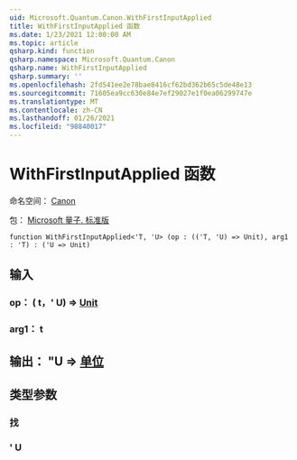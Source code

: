 ```yaml
---
uid: Microsoft.Quantum.Canon.WithFirstInputApplied
title: WithFirstInputApplied 函数
ms.date: 1/23/2021 12:00:00 AM
ms.topic: article
qsharp.kind: function
qsharp.namespace: Microsoft.Quantum.Canon
qsharp.name: WithFirstInputApplied
qsharp.summary: ''
ms.openlocfilehash: 2fd541ee2e78bae8416cf62bd362b65c5de48e13
ms.sourcegitcommit: 71605ea9cc630e84e7ef29027e1f0ea06299747e
ms.translationtype: MT
ms.contentlocale: zh-CN
ms.lasthandoff: 01/26/2021
ms.locfileid: "98840017"
---
```

# <a name="withfirstinputapplied-function"></a>WithFirstInputApplied 函数

命名空间： [Canon](xref:Microsoft.Quantum.Canon)

包： [Microsoft 量子. 标准版](https://nuget.org/packages/Microsoft.Quantum.Standard)




```qsharp
function WithFirstInputApplied<'T, 'U> (op : (('T, 'U) => Unit), arg1 : 'T) : ('U => Unit)
```


## <a name="input"></a>输入

### <a name="op--tu--unit"></a>op： ( t，' U) => [Unit](xref:microsoft.quantum.lang-ref.unit) 




### <a name="arg1--t"></a>arg1： t





## <a name="output--u--unit"></a>输出： "U => [单位](xref:microsoft.quantum.lang-ref.unit) 



## <a name="type-parameters"></a>类型参数

### <a name="t"></a>找


### <a name="u"></a>' U

